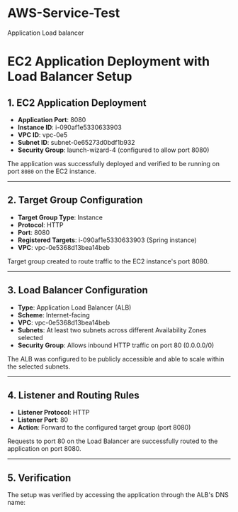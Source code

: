 # AWS-Service-Test

Application Load balancer


# EC2 Application Deployment with Load Balancer Setup

## 1. EC2 Application Deployment

- **Application Port**: 8080
- **Instance ID**: i-090af1e5330633903
- **VPC ID**: vpc-0e5
- **Subnet ID**: subnet-0e65273d0bdf1b932
- **Security Group**: launch-wizard-4 (configured to allow port 8080)

The application was successfully deployed and verified to be running on port `8080` on the EC2 instance.

---

## 2. Target Group Configuration

- **Target Group Type**: Instance
- **Protocol**: HTTP
- **Port**: 8080
- **Registered Targets**: i-090af1e5330633903 (Spring instance)
- **VPC**: vpc-0e5368d13bea14beb

Target group created to route traffic to the EC2 instance's port 8080.

---

## 3. Load Balancer Configuration

- **Type**: Application Load Balancer (ALB)
- **Scheme**: Internet-facing
- **VPC**: vpc-0e5368d13bea14beb
- **Subnets**: At least two subnets across different Availability Zones selected
- **Security Group**: Allows inbound HTTP traffic on port 80 (0.0.0.0/0)

The ALB was configured to be publicly accessible and able to scale within the selected subnets.

---

## 4. Listener and Routing Rules

- **Listener Protocol**: HTTP
- **Listener Port**: 80
- **Action**: Forward to the configured target group (port 8080)

Requests to port 80 on the Load Balancer are successfully routed to the application on port 8080.

---

## 5. Verification

The setup was verified by accessing the application through the ALB's DNS name:
